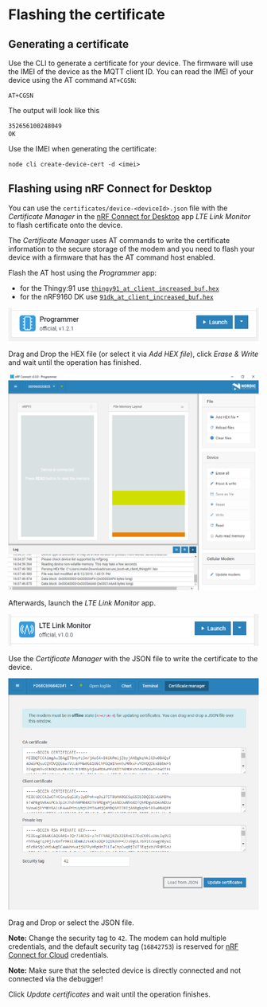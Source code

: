 # Flashing the certificate

## Generating a certificate

Use the CLI to generate a certificate for your device. The firmware will use the
IMEI of the device as the MQTT client ID. You can read the IMEI of your device
using the AT command `AT+CGSN`:

    AT+CGSN

The output will look like this

    352656100248049
    OK

Use the IMEI when generating the certificate:

    node cli create-device-cert -d <imei>

## Flashing using nRF Connect for Desktop

You can use the `certificates/device-<deviceId>.json` file with the _Certificate
Manager_ in the
[nRF Connect for Desktop](https://www.nordicsemi.com/Software-and-Tools/Development-Tools/nRF-Connect-for-desktop)
app _LTE Link Monitor_ to flash certificate onto the device.

The _Certificate Manager_ uses AT commands to write the certificate information
to the secure storage of the modem and you need to flash your device with a
firmware that has the AT command host enabled.

Flash the AT host using the _Programmer_ app:

- for the Thingy:91 use
  [`thingy91_at_client_increased_buf.hex`](https://github.com/bifravst/bifravst/releases/download/v4.2.1/thingy91_at_client_increased_buf.hex)
- for the nRF9160 DK use
  [`91dk_at_client_increased_buf.hex`](https://github.com/bifravst/bifravst/releases/download/v5.9.2/91dk_at_client_increased_buf.hex)

![nRF Connect for Desktop Programmer](images/programmer-desktop.png)

Drag and Drop the HEX file (or select it via _Add HEX file_), click _Erase &
Write_ and wait until the operation has finished.

![nRF Connect for Desktop Programmer](images/programmer-modem-desktop.png)

Afterwards, launch the _LTE Link Monitor_ app.

![nRF Connect for Desktop LTE Link Monitor](images/lte-link-monitor-desktop.png)

Use the _Certificate Manager_ with the JSON file to write the certificate to the
device.

![nRF Connect for Desktop Certificate Manager](images/certificate-manager-desktop.png)

Drag and Drop or select the JSON file.

**Note:** Change the security tag to `42`. The modem can hold multiple
credentials, and the default security tag (`16842753`) is reserved for
[nRF Connect for Cloud](https://www.nordicsemi.com/Software-and-Tools/Development-Tools/nRF-Connect-for-Cloud)
credentials.

**Note:** Make sure that the selected device is directly connected and not
connected via the debugger!

Click _Update certificates_ and wait until the operation finishes.
